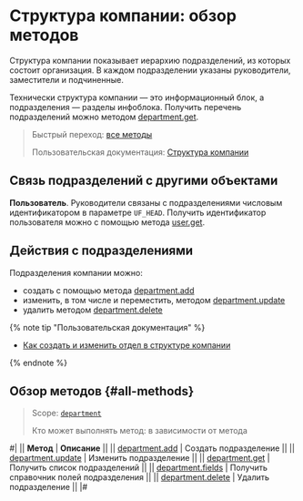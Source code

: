 # Структура компании: обзор методов

Структура компании показывает иерархию подразделений, из которых состоит организация. В каждом подразделении указаны руководители, заместители и подчиненные.

Технически структура компании — это информационный блок, а подразделения — разделы инфоблока. Получить перечень подразделений можно методом [department.get](department-get.md).

> Быстрый переход: [все методы](#all-methods) 
>
> Пользовательская документация: [Структура компании](https://helpdesk.bitrix24.ru/open/23039004/)

## Связь подразделений с другими объектами

**Пользователь**. Руководители связаны с подразделениями числовым идентификатором в параметре `UF_HEAD`. Получить идентификатор пользователя можно с помощью метода [user.get](../user/user-get.md).

## Действия с подразделениями

Подразделения компании можно:

- создать с помощью метода [department.add](department-add.md)
- изменить, в том числе и переместить, методом [department.update](department-update.md)
- удалить методом [department.delete](department-delete.md)

{% note tip "Пользовательская документация" %}

- [Как создать и изменить отдел в структуре компании](https://helpdesk.bitrix24.ru/open/23238334/)

{% endnote %}

## Обзор методов {#all-methods}

> Scope: [`department`](../scopes/permissions.md)
>
> Кто может выполнять метод: в зависимости от метода

#|
|| **Метод** | **Описание** ||
|| [department.add](department-add.md) | Создать подразделение ||
|| [department.update](department-update.md) | Изменить подразделение ||
|| [department.get](department-get.md) | Получить список подразделений ||
|| [department.fields](department-fields.md) | Получить справочник полей подразделения ||
|| [department.delete](department-delete.md) | Удалить подразделение ||
|#